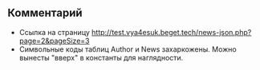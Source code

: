 ## Комментарий ##
* Ссылка на страницу <http://test.vya4esuk.beget.tech/news-json.php?page=2&pageSize=3>
* Символьные коды таблиц Author и News захаркожены. Можно вынесты "вверх" в константы для наглядности.
